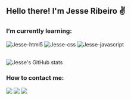 
## Hello there! I'm Jesse Ribeiro ✌️

### I’m currently learning:
<div style="display: inline_block">
    <img align="center" alt="Jesse-html5" src="https://img.shields.io/badge/HTML5-E34F26?style=for-the-badge&logo=html5&logoColor=white">
    <img align="center" alt="Jesse-css" src="https://img.shields.io/badge/CSS3-1572B6?style=for-the-badge&logo=css3&logoColor=white">
    <img align="center" alt="Jesse-javascript" src="https://img.shields.io/badge/JavaScript-F7DF1E?style=for-the-badge&logo=javascript&logoColor=black">
</div><br>

![Jesse's GitHub stats](https://github-readme-stats.vercel.app/api?username=jesserds&show_icons=true&theme=tokyonight)

### How to contact me:
<div style="display: inline_block">
  <a href="https://github.com/jesserds"></a>
  <a href="mailto:risilva.jesse@gmail.com" target="_blank"><img src="https://img.shields.io/badge/Gmail-D14836?style=for-the-badge&logo=gmail&logoColor=white"></a>
  <a href="https://www.linkedin.com/in/jesseribeiro/" target="_blank"><img src="https://img.shields.io/badge/LinkedIn-0077B5?style=for-the-badge&logo=linkedin&logoColor=white"></a>
  <a href="https://www.instagram.com/nour.misr/" target="_blank"><img src="https://img.shields.io/badge/Instagram-E4405F?style=for-the-badge&logo=instagram&logoColor=white"></a>
</div>
